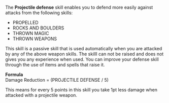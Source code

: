 ---
---
The **Projectile defense** skill enables you to defend more easily against attacks from the following skills:

*   PROPELLED
*   ROCKS AND BOULDERS
*   THROWN MAGIC
*   THROWN WEAPONS

This skill is a passive skill that is used automatically when you are attacked by any of the above weapon skills. The skilll can not be raised and does not gives you any experience when used. You can improve your defense skill through the use of items and spells that raise it.

**Formula**  
Damage Reduction = (PROJECTILE DEFENSE / 5)  
  
This means for every 5 points in this skill you take 1pt less damage when attacked with a projectile weapon.